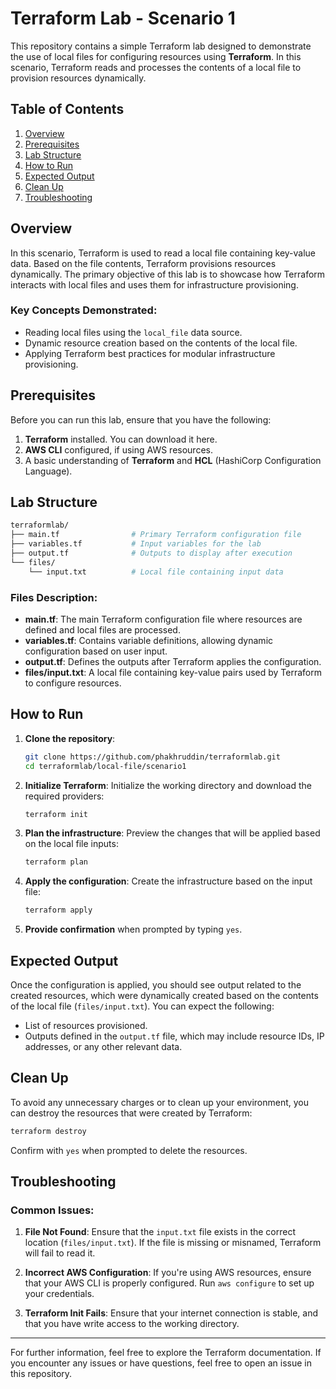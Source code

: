 Terraform Lab - Scenario 1
==========================

This repository contains a simple Terraform lab designed to demonstrate the use of local files for configuring resources using **Terraform**. In this scenario, Terraform reads and processes the contents of a local file to provision resources dynamically.

Table of Contents
-----------------

1.  [Overview](#overview)
2.  [Prerequisites](#prerequisites)
3.  [Lab Structure](#lab-structure)
4.  [How to Run](#how-to-run)
5.  [Expected Output](#expected-output)
6.  [Clean Up](#clean-up)
7.  [Troubleshooting](#troubleshooting)

Overview
--------

In this scenario, Terraform is used to read a local file containing key-value data. Based on the file contents, Terraform provisions resources dynamically. The primary objective of this lab is to showcase how Terraform interacts with local files and uses them for infrastructure provisioning.

### Key Concepts Demonstrated:

*   Reading local files using the `local_file` data source.
*   Dynamic resource creation based on the contents of the local file.
*   Applying Terraform best practices for modular infrastructure provisioning.

Prerequisites
-------------

Before you can run this lab, ensure that you have the following:

1.  **Terraform** installed. You can download it here.
2.  **AWS CLI** configured, if using AWS resources.
3.  A basic understanding of **Terraform** and **HCL** (HashiCorp Configuration Language).

Lab Structure
-------------

```bash
terraformlab/
├── main.tf                # Primary Terraform configuration file
├── variables.tf           # Input variables for the lab
├── output.tf              # Outputs to display after execution
└── files/
    └── input.txt          # Local file containing input data
```

### Files Description:

*   **main.tf**: The main Terraform configuration file where resources are defined and local files are processed.
*   **variables.tf**: Contains variable definitions, allowing dynamic configuration based on user input.
*   **output.tf**: Defines the outputs after Terraform applies the configuration.
*   **files/input.txt**: A local file containing key-value pairs used by Terraform to configure resources.

How to Run
----------

1.  **Clone the repository**:
    
    ```bash
    git clone https://github.com/phakhruddin/terraformlab.git
    cd terraformlab/local-file/scenario1
    ```
    
2.  **Initialize Terraform**: Initialize the working directory and download the required providers:
    
    ```bash
    terraform init
    ```
    
3.  **Plan the infrastructure**: Preview the changes that will be applied based on the local file inputs:
    
    ```bash
    terraform plan
    ```
    
4.  **Apply the configuration**: Create the infrastructure based on the input file:
    
    ```bash
    terraform apply
    ```
    
5.  **Provide confirmation** when prompted by typing `yes`.
    

Expected Output
---------------

Once the configuration is applied, you should see output related to the created resources, which were dynamically created based on the contents of the local file (`files/input.txt`). You can expect the following:

*   List of resources provisioned.
*   Outputs defined in the `output.tf` file, which may include resource IDs, IP addresses, or any other relevant data.

Clean Up
--------

To avoid any unnecessary charges or to clean up your environment, you can destroy the resources that were created by Terraform:

```bash
terraform destroy
```

Confirm with `yes` when prompted to delete the resources.

Troubleshooting
---------------

### Common Issues:

1.  **File Not Found**: Ensure that the `input.txt` file exists in the correct location (`files/input.txt`). If the file is missing or misnamed, Terraform will fail to read it.
    
2.  **Incorrect AWS Configuration**: If you're using AWS resources, ensure that your AWS CLI is properly configured. Run `aws configure` to set up your credentials.
    
3.  **Terraform Init Fails**: Ensure that your internet connection is stable, and that you have write access to the working directory.
    

* * *

For further information, feel free to explore the Terraform documentation. If you encounter any issues or have questions, feel free to open an issue in this repository.